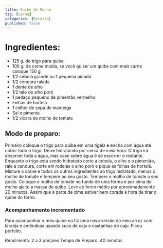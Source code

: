 ```yaml
---
title: Quibe de Forno
tag: [Carne]
categories: [Receita]
published: false
---
```


# Ingredientes:

- 125 g. de trigo para quibe
- 100 g. de carne moída,  se você quiser um quibe com mais carne coloque 150 g.
- 1/2 cebola grande ou 1 pequena picada
- 1/2 cenoura ralada
- 1 dente de alho
- 1/2 talo de alho poró
- 1 pedaço pequeno de pimentão vermelho
- Folhas de hortelã
- 1 colher de sopa de manteiga
- Sal e pimenta
- 1/2 xícara de molho de tomate

## Modo de preparo:

Primeiro coloque o trigo para quibe em uma tigela e encha com água até cobrir todo o trigo. Deixe hidratando por cerca de meia hora. O trigo irá absorver toda a água, mas caso sobre água é só escorrer o restante.
Enquanto o trigo está sendo hidratado corte a cebola, o alho e o pimentão, rale a cenoura, corte em rodelas o alho poró e pique as folhas de hortelã.
Misture a carne e todos os outros ingredientes ao trigo hidratado, menos o molho de tomate e tempere ao seu gosto.
Tempere o molho de tomate a seu gosto.
Coloque o molho de tomate no fundo de uma forma e por cima do molho ajeite a massa do quibe. Leve ao forno médio por aproximadamente 20 minutos. Assim que a parte de cima estiver bem corada é hora de tirar o quibe do forno.

### Acompanhamento incrementado

Para acompanhar o meu quibe eu fiz uma nova versão do meu arroz com laranja e amêndoas usando suco de caju e castanhas de caju. Ficou perfeito.

Rendimento: 2 a 3 porções
Tempo de Preparo: 40 minutos